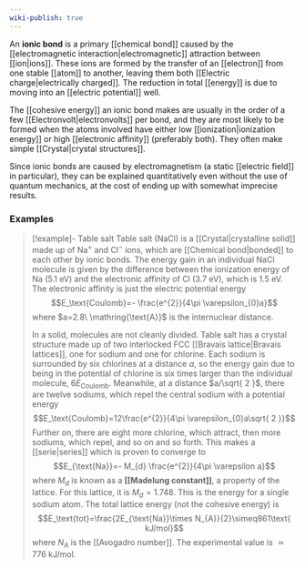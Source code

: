 ```yaml
---
wiki-publish: true
---
```

An **ionic bond** is a primary [[chemical bond]] caused by the [[electromagnetic interaction|electromagnetic]] attraction between [[ion|ions]]. These ions are formed by the transfer of an [[electron]] from one stable [[atom]] to another, leaving them both [[Electric charge|electrically charged]]. The reduction in total [[energy]] is due to moving into an [[electric potential]] well.

The [[cohesive energy]] an ionic bond makes are usually in the order of a few [[Electronvolt|electronvolts]] per bond, and they are most likely to be formed when the atoms involved have either low [[ionization|ionization energy]] or high [[electronic affinity]] (preferably both). They often make simple [[Crystal|crystal structures]].

Since ionic bonds are caused by electromagnetism (a static [[electric field]] in particular), they can be explained quantitatively even without the use of quantum mechanics, at the cost of ending up with somewhat imprecise results.
### Examples
> [!example]- Table salt
> Table salt ($\text{NaCl}$) is a [[Crystal|crystalline solid]] made up of $\text{Na}^{+}$ and $\text{Cl}^{-}$ ions, which are [[Chemical bond|bonded]] to each other by ionic bonds. The energy gain in an individual $\text{NaCl}$ molecule is given by the difference between the ionization energy of $\text{Na}$ ($5.1\text{ eV}$) and the electronic affinity of $\text{Cl}$ ($3.7\text{ eV}$), which is $1.5\text{ eV}$. The electronic affinity is just  the electric potential energy
> $$E_\text{Coulomb}=- \frac{e^{2}}{4\pi \varepsilon_{0}a}$$
> where $a=2.8\ \mathring{\text{A}}$ is the internuclear distance.
> 
> In a solid, molecules are not cleanly divided. Table salt has a crystal structure made up of two interlocked FCC [[Bravais lattice|Bravais lattices]], one for sodium and one for chlorine. Each sodium is surrounded by six chlorines at a distance $a$, so the energy gain due to being in the potential of chlorine is six times larger than the individual molecule, $6E_\text{Coulomb}$. Meanwhile, at a distance $a/\sqrt{ 2 }$, there are twelve sodiums, which repel the central sodium with a potential energy
> $$E_\text{Coulomb}=12\frac{e^{2}}{4\pi \varepsilon_{0}a\sqrt{ 2 }}$$
> Further on, there are eight more chlorine, which attract, then more sodiums, which repel, and so on and so forth. This makes a [[serie|series]] which is proven to converge to
> $$E_{\text{Na}}=- M_{d} \frac{e^{2}}{4\pi \varepsilon a}$$
> where $M_{d}$ is known as a **[[Madelung constant]]**, a property of the lattice. For this lattice, it is $M_{d}=1.748$. This is the energy for a single sodium atom. The total lattice energy (not the cohesive energy) is
> $$E_\text{tot}=\frac{2E_{\text{Na}}\times N_{A}}{2}\simeq861\text{ kJ/mol}$$
> where $N_{A}$ is the [[Avogadro number]]. The experimental value is $\simeq 776\text{ kJ/mol}$.
